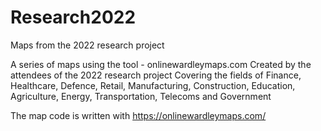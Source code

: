 # Research2022
Maps from the 2022 research project

A series of maps using the tool - onlinewardleymaps.com
Created by the attendees of the 2022 research project
Covering the fields of Finance, Healthcare, Defence, Retail, Manufacturing, Construction, Education, Agriculture, Energy, Transportation, Telecoms and Government

The map code is written with https://onlinewardleymaps.com/

